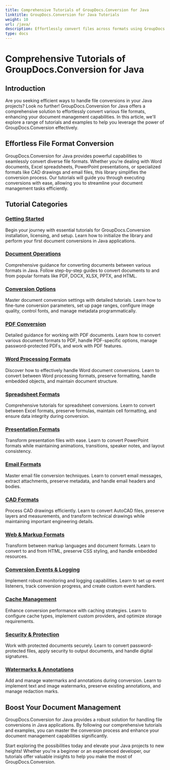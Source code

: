 ```yaml
---
title: Comprehensive Tutorials of GroupDocs.Conversion for Java
linktitle: GroupDocs.Conversion for Java Tutorials
weight: 10
url: /java/
description: Effortlessly convert files across formats using GroupDocs.Conversion for Java. Streamline document management with customizable options. #GroupDocs.Conversion
type: docs
---
```

# Comprehensive Tutorials of GroupDocs.Conversion for Java

## Introduction

Are you seeking efficient ways to handle file conversions in your Java projects? Look no further! GroupDocs.Conversion for Java offers a comprehensive solution to effortlessly convert various file formats, enhancing your document management capabilities. In this article, we'll explore a range of tutorials and examples to help you leverage the power of GroupDocs.Conversion effectively.

## Effortless File Format Conversion

GroupDocs.Conversion for Java provides powerful capabilities to seamlessly convert diverse file formats. Whether you're dealing with Word documents, Excel spreadsheets, PowerPoint presentations, or specialized formats like CAD drawings and email files, this library simplifies the conversion process. Our tutorials will guide you through executing conversions with ease, allowing you to streamline your document management tasks efficiently.

## Tutorial Categories

### [Getting Started](./getting-started/)
Begin your journey with essential tutorials for GroupDocs.Conversion installation, licensing, and setup. Learn how to initialize the library and perform your first document conversions in Java applications.

### [Document Operations](./document-operations/)
Comprehensive guidance for converting documents between various formats in Java. Follow step-by-step guides to convert documents to and from popular formats like PDF, DOCX, XLSX, PPTX, and HTML.

### [Conversion Options](./conversion-options/)
Master document conversion settings with detailed tutorials. Learn how to fine-tune conversion parameters, set up page ranges, configure image quality, control fonts, and manage metadata programmatically.

### [PDF Conversion](./pdf-conversion/)
Detailed guidance for working with PDF documents. Learn how to convert various document formats to PDF, handle PDF-specific options, manage password-protected PDFs, and work with PDF features.

### [Word Processing Formats](./word-processing-formats/)
Discover how to effectively handle Word document conversions. Learn to convert between Word processing formats, preserve formatting, handle embedded objects, and maintain document structure.

### [Spreadsheet Formats](./spreadsheet-formats/)
Comprehensive tutorials for spreadsheet conversions. Learn to convert between Excel formats, preserve formulas, maintain cell formatting, and ensure data integrity during conversion.

### [Presentation Formats](./presentation-formats/)
Transform presentation files with ease. Learn to convert PowerPoint formats while maintaining animations, transitions, speaker notes, and layout consistency.

### [Email Formats](./email-formats/)
Master email file conversion techniques. Learn to convert email messages, extract attachments, preserve metadata, and handle email headers and bodies.

### [CAD Formats](./cad-formats/)
Process CAD drawings efficiently. Learn to convert AutoCAD files, preserve layers and measurements, and transform technical drawings while maintaining important engineering details.

### [Web & Markup Formats](./web-markup-formats/)
Transform between markup languages and document formats. Learn to convert to and from HTML, preserve CSS styling, and handle embedded resources.

### [Conversion Events & Logging](./conversion-events-logging/)
Implement robust monitoring and logging capabilities. Learn to set up event listeners, track conversion progress, and create custom event handlers.

### [Cache Management](./cache-management/)
Enhance conversion performance with caching strategies. Learn to configure cache types, implement custom providers, and optimize storage requirements.

### [Security & Protection](./security-protection/)
Work with protected documents securely. Learn to convert password-protected files, apply security to output documents, and handle digital signatures.

### [Watermarks & Annotations](./watermarks-annotations/)
Add and manage watermarks and annotations during conversion. Learn to implement text and image watermarks, preserve existing annotations, and manage redaction marks.

## Boost Your Document Management

GroupDocs.Conversion for Java provides a robust solution for handling file conversions in Java applications. By following our comprehensive tutorials and examples, you can master the conversion process and enhance your document management capabilities significantly.

Start exploring the possibilities today and elevate your Java projects to new heights! Whether you're a beginner or an experienced developer, our tutorials offer valuable insights to help you make the most of GroupDocs.Conversion.